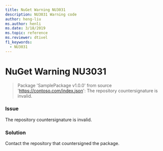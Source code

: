 ```yaml
---
title: NuGet Warning NU3031
description: NU3031 Warning code
author: heng-liu
ms.author: henli
ms.date: 3/18/2019
ms.topic: reference
ms.reviewer: dtivel
f1_keywords: 
  - NU3031
---
```


# NuGet Warning NU3031

> Package 'SamplePackage v1.0.0' from source 'https://contoso.com/index.json': The repository countersignature is invalid.

### Issue

The repository countersignature is invalid.


### Solution

Contact the repository that countersigned the package. 